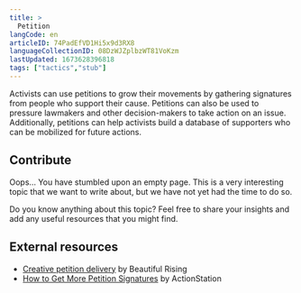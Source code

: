 ```yaml
---
title: >
  Petition
langCode: en
articleID: 74PadEfVD1Hi5x9d3RX8
languageCollectionID: 08DzWJZplbzWT81VoKzm
lastUpdated: 1673628396818
tags: ["tactics","stub"]
---
```


Activists can use petitions to grow their movements by gathering signatures from people who support their cause. Petitions can also be used to pressure lawmakers and other decision-makers to take action on an issue. Additionally, petitions can help activists build a database of supporters who can be mobilized for future actions.

## **Contribute**

Oops… You have stumbled upon an empty page. This is a very interesting topic that we want to write about, but we have not yet had the time to do so.

Do you know anything about this topic? Feel free to share your insights and add any useful resources that you might find.

## External resources

-   [Creative petition delivery](https://beautifulrising.org/tool/creative-petition-delivery) by Beautiful Rising
-   [How to Get More Petition Signatures](https://commonslibrary.org/how-to-get-more-petition-signatures/) by ActionStation